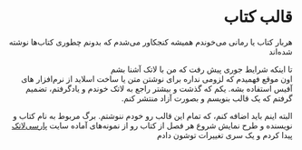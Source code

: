 <div dir="rtl">
    <h1>
قالب کتاب
    </h1>

<p>
هربار کتاب یا رمانی می‌خوندم
همیشه کنجکاور می‌شدم که بدونم چطوری کتاب‌ها نوشته شده‌اند
</p>

<p>
تا اینکه شرایط جوری پیش رفت که من با لاتک آشنا بشم </br>
اون موقع فهمیدم که لزومی نداره برای نوشتن متن یا ساخت اسلاید از نرم‌افزار های آفیس استفاده بشه.
یکم که گذشت و بیشتر راجع به لاتک خوندم و یاد‌گرفتم، تضمیم گرفتم که یک قالب بنویسم و بصورت آزاد منتشر کنم.
</p>

<p>
البته اینم باید اضافه کنم، که تمام این قالب رو خودم ننوشتم.
برگ مربوط به نام کتاب و نویسنده
و طرح نمایش شروع هر فصل از کتاب رو از نمونه‌های آماده سایت 
<a href="http://parsilatex.com/">پارسی‌لاتک</a>
پیدا کردم و یک سری تغییرات توشون دادم
</p>
</div>
